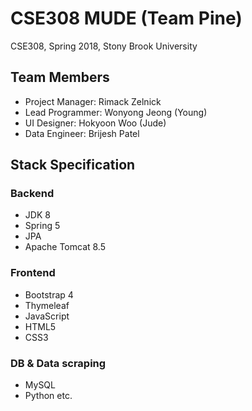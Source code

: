 # CSE308 MUDE (Team Pine)

CSE308, Spring 2018, Stony Brook University

## Team Members

* Project Manager: Rimack Zelnick
* Lead Programmer: Wonyong Jeong (Young)
* UI Designer:    Hokyoon Woo (Jude)
* Data Engineer:   Brijesh Patel

## Stack Specification

### Backend

* JDK 8
* Spring 5
* JPA 
* Apache Tomcat 8.5

### Frontend

* Bootstrap 4
* Thymeleaf
* JavaScript
* HTML5
* CSS3

### DB & Data scraping

* MySQL
* Python
etc.
